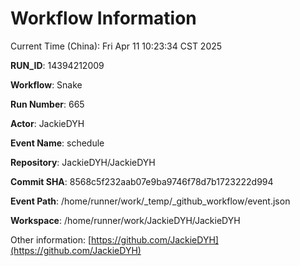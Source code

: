 # Workflow Information

Current Time (China): Fri Apr 11 10:23:34 CST 2025  

**RUN_ID**: 14394212009  

**Workflow**: Snake  

**Run Number**: 665  

**Actor**: JackieDYH  

**Event Name**: schedule  

**Repository**: JackieDYH/JackieDYH  

**Commit SHA**: 8568c5f232aab07e9ba9746f78d7b1723222d994  

**Event Path**: /home/runner/work/_temp/_github_workflow/event.json  

**Workspace**: /home/runner/work/JackieDYH/JackieDYH  

Other information: [https://github.com/JackieDYH](https://github.com/JackieDYH)
